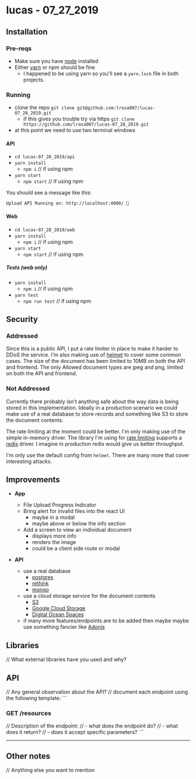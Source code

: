 
# lucas - 07_27_2019

## Installation

### Pre-reqs

* Make sure you have [node](https://nodejs.org/en/download/) installed
* Either [yarn](https://yarnpkg.com/lang/en/docs/install/) or npm should be fine
  * I happened to be using yarn so you'll see a `yarn.lock` file in both projects.

### Running

* clone the repo `git clone git@github.com:lrosa007/lucas-07_28_2019.git`
  * if this gives you trouble try via https `git clone https://github.com/lrosa007/lucas-07_28_2019.git`  
* at this point we need to use two terminal windows

#### API

* `cd lucas-07_28_2019/api`
* `yarn install`
  * `npm i` // if using npm
* `yarn start`
  * `npm start` // if using npm

You should see a message like this:
```
Upload API Running on: http://localhost:4000/ 🚀
```

#### Web

* `cd lucas-07_28_2019/web`
* `yarn install`
  * `npm i` // if using npm
* `yarn start`
  * `npm start` // if using npm

##### Tests (web only)

* `yarn install`
  * `npm i` // if using npm
* `yarn test`
  * `npm run test` // if using npm

## Security

### Addressed

Since this is a public API, I put a rate limiter in place to make it harder to DDoS the service.
I'm also making use of [helmet](https://github.com/helmetjs/helmet#how-it-works) to cover some common cases.
The size of the document has been limited to 10MB on both the API and frontend. The only Allowed document types
are jpeg and png, limited on both the API and frontend.

### Not Addressed

Currently there probably isn't anything safe about the way data is being stored in this implementation.
Ideally in a production scenario we could make use of a real database to store records and something like S3
to store the document contents.

The rate limiting at the moment could be better. I'm only making use of the simple in-memory driver. The library I'm using
for [rate limiting](https://github.com/animir/node-rate-limiter-flexible) supports a [redis](https://github.com/animir/node-rate-limiter-flexible/wiki/Express-Middleware) driver. I imagine in production redis would give us better throughput.

I'm only use the default config from `helmet`. There are many more that cover interesting attacks.

## Improvements

* **App**
  * File Upload Progress Indicator
  * Bring alert for invalid files into the react UI
    * maybe in a modal
    * maybe above or below the info section
  * Add a screen to view an individual document
    * displays more info
    * renders the image
    * could be a client side route or modal

* **API**
  * use a real database
    * [postgres](https://www.postgresql.org/)
    * [rethink](https://www.rethinkdb.com/)
    * [mongo](https://www.mongodb.com/)
  * use a cloud storage service for the document contents
    * [S3](https://aws.amazon.com/s3/)
    * [Google Cloud Storage](https://cloud.google.com/storage/)
    * [Digital Ocean Spaces](https://www.digitalocean.com/products/spaces/)
  * if many more features/endpoints are to be added then maybe maybe use something fancier like [Adonis](https://adonisjs.com/)

## Libraries
// What external libraries have you used and why?

## API
// Any general observation about the API?
// document each endpoint using the following template: ```

### GET /resources
// Description of the endpoint:
// - what does the endpoint do?
// - what does it return?
// - does it accept specific parameters? ```

---

## Other notes
// Anything else you want to mention
